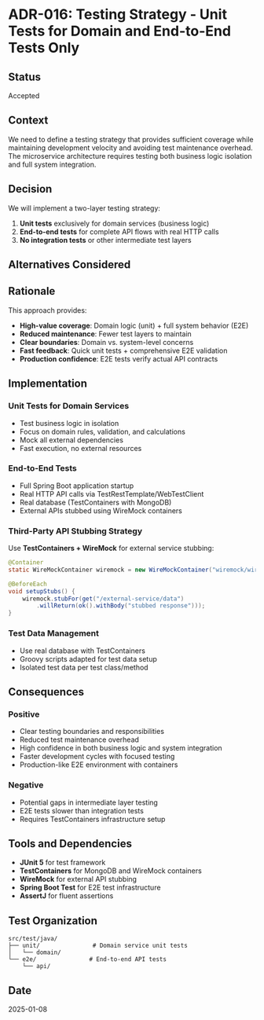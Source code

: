 # ADR-016: Testing Strategy - Unit Tests for Domain and End-to-End Tests Only

## Status
Accepted

## Context
We need to define a testing strategy that provides sufficient coverage while maintaining development velocity and avoiding test maintenance overhead. The microservice architecture requires testing both business logic isolation and full system integration.

## Decision
We will implement a two-layer testing strategy:
1. **Unit tests** exclusively for domain services (business logic)
2. **End-to-end tests** for complete API flows with real HTTP calls
3. **No integration tests** or other intermediate test layers

## Alternatives Considered
## Rationale
This approach provides:
- **High-value coverage**: Domain logic (unit) + full system behavior (E2E)
- **Reduced maintenance**: Fewer test layers to maintain
- **Clear boundaries**: Domain vs. system-level concerns
- **Fast feedback**: Quick unit tests + comprehensive E2E validation
- **Production confidence**: E2E tests verify actual API contracts

## Implementation

### Unit Tests for Domain Services
- Test business logic in isolation
- Focus on domain rules, validation, and calculations
- Mock all external dependencies
- Fast execution, no external resources

### End-to-End Tests
- Full Spring Boot application startup
- Real HTTP API calls via TestRestTemplate/WebTestClient
- Real database (TestContainers with MongoDB)
- External APIs stubbed using WireMock containers

### Third-Party API Stubbing Strategy
Use **TestContainers + WireMock** for external service stubbing:
```java
@Container
static WireMockContainer wiremock = new WireMockContainer("wiremock/wiremock:latest");

@BeforeEach
void setupStubs() {
    wiremock.stubFor(get("/external-service/data")
        .willReturn(ok().withBody("stubbed response")));
}
```

### Test Data Management
- Use real database with TestContainers
- Groovy scripts adapted for test data setup
- Isolated test data per test class/method

## Consequences

### Positive
- Clear testing boundaries and responsibilities
- Reduced test maintenance overhead
- High confidence in both business logic and system integration
- Faster development cycles with focused testing
- Production-like E2E environment with containers

### Negative
- Potential gaps in intermediate layer testing
- E2E tests slower than integration tests
- Requires TestContainers infrastructure setup

## Tools and Dependencies
- **JUnit 5** for test framework
- **TestContainers** for MongoDB and WireMock containers
- **WireMock** for external API stubbing
- **Spring Boot Test** for E2E test infrastructure
- **AssertJ** for fluent assertions

## Test Organization
```
src/test/java/
├── unit/               # Domain service unit tests
│   └── domain/
└── e2e/               # End-to-end API tests
    └── api/
```

## Date
2025-01-08